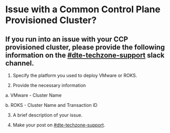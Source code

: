# Issue with a Common Control Plane Provisioned Cluster?

## If you run into an issue with your CCP provisioned cluster, please provide the following information on the [#dte-techzone-support](https://ibm-dte.slack.com/archives/C0124J683GW) slack channel.

1. Specify the platform you used to deploy VMware or ROKS.  

2. Provide the necessary information  

  a.  VMware - Cluster Name    

  b.  ROKS - Cluster Name and Transaction ID  

3.  A brief description of your issue.  

4.  Make your post on [#dte-techzone-support](https://ibm-dte.slack.com/archives/C0124J683GW).  
